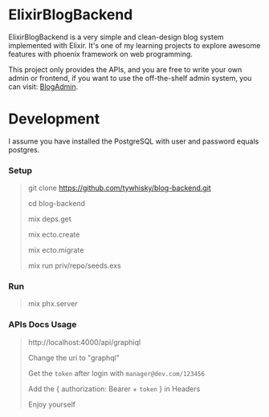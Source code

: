 # ElixirBlogBackend

ElixirBlogBackend is a very simple and clean-design blog system implemented with Elixir. It's one of my learning projects to explore awesome features with phoenix framework on web programming. 

This project only provides the APIs, and you are free to write your own admin or frontend, if you want to use the off-the-shelf admin system, you can visit: [BlogAdmin](https://github.com/tywhisky/blog-frontend).


# Development

I assume you have installed the PostgreSQL with user and password equals postgres.

### Setup

> git clone https://github.com/tywhisky/blog-backend.git
>
> cd blog-backend
>
> mix deps.get
>
> mix ecto.create
>
> mix ecto.migrate
>
> mix run priv/repo/seeds.exs

### Run

> mix phx.server

### APIs Docs Usage

> http://localhost:4000/api/graphiql
> 
> Change the uri to "graphql"
> 
> Get the `token` after login with `manager@dev.com/123456`
> 
> Add the { authorization: Bearer + `token` } in Headers
> 
> Enjoy yourself
